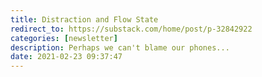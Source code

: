 ```yaml
---
title: Distraction and Flow State
redirect_to: https://substack.com/home/post/p-32842922
categories: [newsletter]
description: Perhaps we can't blame our phones...
date: 2021-02-23 09:37:47
---
```

